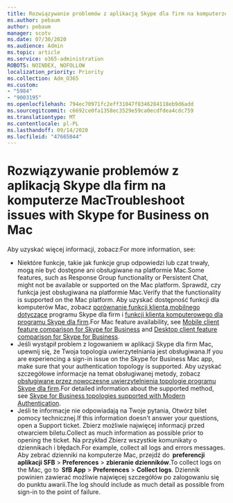 ```yaml
---
title: Rozwiązywanie problemów z aplikacją Skype dla firm na komputerze Mac
ms.author: pebaum
author: pebaum
manager: scotv
ms.date: 07/30/2020
ms.audience: Admin
ms.topic: article
ms.service: o365-administration
ROBOTS: NOINDEX, NOFOLLOW
localization_priority: Priority
ms.collection: Adm_O365
ms.custom:
- "5984"
- "9003195"
ms.openlocfilehash: 794ec70971fc2eff31047f8346284118eb9d6add
ms.sourcegitcommit: c6692ce0fa1358ec3529e59ca0ecdfdea4cdc759
ms.translationtype: MT
ms.contentlocale: pl-PL
ms.lasthandoff: 09/14/2020
ms.locfileid: "47665044"
---
```

# <a name="troubleshoot-issues-with-skype-for-business-on-mac"></a><span data-ttu-id="47693-102">Rozwiązywanie problemów z aplikacją Skype dla firm na komputerze Mac</span><span class="sxs-lookup"><span data-stu-id="47693-102">Troubleshoot issues with Skype for Business on Mac</span></span>

<span data-ttu-id="47693-103">Aby uzyskać więcej informacji, zobacz:</span><span class="sxs-lookup"><span data-stu-id="47693-103">For more information, see:</span></span> 

- <span data-ttu-id="47693-104">Niektóre funkcje, takie jak funkcje grup odpowiedzi lub czat trwały, mogą nie być dostępne ani obsługiwane na platformie Mac.</span><span class="sxs-lookup"><span data-stu-id="47693-104">Some features, such as Response Group functionality or Persistent Chat, might not be available or supported on the Mac platform.</span></span> <span data-ttu-id="47693-105">Sprawdź, czy funkcja jest obsługiwana na platformie Mac.</span><span class="sxs-lookup"><span data-stu-id="47693-105">Verify that the functionality is supported on the Mac platform.</span></span> <span data-ttu-id="47693-106">Aby uzyskać dostępność funkcji dla komputerów Mac, zobacz [porównanie funkcji klienta mobilnego dotyczące](https://technet.microsoft.com/library/Dn951412.aspx) programu Skype dla firm i [funkcji klienta komputerowego dla programu Skype dla firm](https://docs.microsoft.com/skypeforbusiness/plan-your-deployment/clients-and-devices/desktop-feature-comparison).</span><span class="sxs-lookup"><span data-stu-id="47693-106">For Mac feature availability, see [Mobile client feature comparison for Skype for Business](https://technet.microsoft.com/library/Dn951412.aspx) and [Desktop client feature comparison for Skype for Business](https://docs.microsoft.com/skypeforbusiness/plan-your-deployment/clients-and-devices/desktop-feature-comparison).</span></span>
- <span data-ttu-id="47693-107">Jeśli wystąpił problem z logowaniem w aplikacji Skype dla firm Mac, upewnij się, że Twoja topologia uwierzytelniania jest obsługiwana.</span><span class="sxs-lookup"><span data-stu-id="47693-107">If you are experiencing a sign-in issue on the Skype for Business Mac app, make sure that your authentication topology is supported.</span></span> <span data-ttu-id="47693-108">Aby uzyskać szczegółowe informacje na temat obsługiwanej metody, zobacz [obsługiwane przez nowoczesne uwierzytelnienia topologie programu Skype dla firm](https://docs.microsoft.com/skypeforbusiness/plan-your-deployment/modern-authentication/topologies-supported).</span><span class="sxs-lookup"><span data-stu-id="47693-108">For detailed information about the supported method, see [Skype for Business topologies supported with Modern Authentication](https://docs.microsoft.com/skypeforbusiness/plan-your-deployment/modern-authentication/topologies-supported).</span></span>  
- <span data-ttu-id="47693-109">Jeśli te informacje nie odpowiadają na Twoje pytania, Otwórz bilet pomocy technicznej.</span><span class="sxs-lookup"><span data-stu-id="47693-109">If this information doesn't answer your questions, open a Support ticket.</span></span> <span data-ttu-id="47693-110">Zbierz możliwie najwięcej informacji przed otwarciem biletu.</span><span class="sxs-lookup"><span data-stu-id="47693-110">Collect as much information as possible prior to opening the ticket.</span></span> <span data-ttu-id="47693-111">Na przykład Zbierz wszystkie komunikaty o dziennikach i błędach.</span><span class="sxs-lookup"><span data-stu-id="47693-111">For example, collect all logs and errors messages.</span></span> <span data-ttu-id="47693-112">Aby zebrać dzienniki na komputerze Mac, przejdź do  **preferencji aplikacji SFB**  >  **Preferences**  >  **zbieranie dzienników**.</span><span class="sxs-lookup"><span data-stu-id="47693-112">To collect logs on the Mac, go to  **SfB App** > **Preferences** > **Collect logs**.</span></span>  <span data-ttu-id="47693-113">Dziennik powinien zawierać możliwie najwięcej szczegółów po zalogowaniu się do punktu awarii.</span><span class="sxs-lookup"><span data-stu-id="47693-113">The log should include as much detail as possible from sign-in to the point of failure.</span></span>